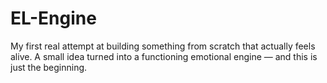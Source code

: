 # EL-Engine
My first real attempt at building something from scratch that actually feels alive. A small idea turned into a functioning emotional engine — and this is just the beginning.
